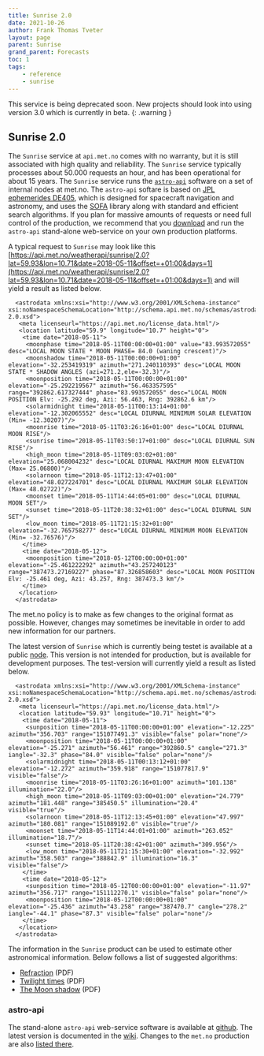 ```yaml
---
title: Sunrise 2.0
date: 2021-10-26
author: Frank Thomas Tveter
layout: page
parent: Sunrise
grand_parent: Forecasts
toc: 1
tags:
    - reference
    - sunrise
---
```


This service is being deprecated soon. New projects should look into using version 3.0 which is currently in beta.
{: .warning }

## Sunrise 2.0

The `Sunrise` service at `api.met.no` comes with no warranty, but it is still associated with high quality and reliability.
The `Sunrise` service typically processes about 50.000 requests an hour,
and has been operational for about 15 years.
The `Sunrise` service runs the [`astro-api`](#astro-api) software on a set of internal nodes at met.no.
The `astro-api` softare is based on [JPL ephemerides DE405](https://ssd.jpl.nasa.gov/planets/eph_export.html), which is designed for
spacecraft navigation and astronomy, and uses the [SOFA](http://www.iausofa.org/) library along with standard and efficient search algorithms.
If you plan for massive amounts of requests or need full control of the production,
we recommend that you [download](https://github.com/FrankThomasTveter/astro-api) and run the `astro-api` stand-alone web-service on your own production platforms.

A typical request to `Sunrise` may look like this
[https://api.met.no/weatherapi/sunrise/2.0?lat=59.93&lon=10.71&date=2018-05-11&offset=+01:00&days=1](https://api.met.no/weatherapi/sunrise/2.0?lat=59.93&lon=10.71&date=2018-05-11&offset=+01:00&days=1)
and will yield a result as listed below.

      <astrodata xmlns:xsi="http://www.w3.org/2001/XMLSchema-instance" xsi:noNamespaceSchemaLocation="http://schema.api.met.no/schemas/astrodata-2.0.xsd">
       <meta licenseurl="https://api.met.no/license_data.html"/>
       <location latitude="59.9" longitude="10.7" height="0">
        <time date="2018-05-11">
         <moonphase time="2018-05-11T00:00:00+01:00" value="83.993572055" desc="LOCAL MOON STATE * MOON PHASE= 84.0 (waning crescent)"/>
         <moonshadow time="2018-05-11T00:00:00+01:00" elevation="-32.253419319" azimuth="271.240110393" desc="LOCAL MOON STATE * SHADOW ANGLES (azi=271.2,ele=-32.3)"/>
         <moonposition time="2018-05-11T00:00:00+01:00" elevation="-25.292219567" azimuth="56.463357595" range="392862.617327444" phase="83.993572055" desc="LOCAL MOON POSITION Elv: -25.292 deg, Azi: 56.463, Rng: 392862.6 km"/>
         <solarmidnight time="2018-05-11T00:13:14+01:00" elevation="-12.302065552" desc="LOCAL DIURNAL MINIMUM SOLAR ELEVATION (Min= -12.30207)"/>
         <moonrise time="2018-05-11T03:26:16+01:00" desc="LOCAL DIURNAL MOON RISE"/>
         <sunrise time="2018-05-11T03:50:17+01:00" desc="LOCAL DIURNAL SUN RISE"/>
         <high_moon time="2018-05-11T09:03:02+01:00" elevation="25.068004232" desc="LOCAL DIURNAL MAXIMUM MOON ELEVATION (Max= 25.06800)"/>
         <solarnoon time="2018-05-11T12:13:47+01:00" elevation="48.027224701" desc="LOCAL DIURNAL MAXIMUM SOLAR ELEVATION (Max= 48.02722)"/>
         <moonset time="2018-05-11T14:44:05+01:00" desc="LOCAL DIURNAL MOON SET"/>
         <sunset time="2018-05-11T20:38:32+01:00" desc="LOCAL DIURNAL SUN SET"/>
         <low_moon time="2018-05-11T21:15:32+01:00" elevation="-32.765758277" desc="LOCAL DIURNAL MINIMUM MOON ELEVATION (Min= -32.76576)"/>
        </time>
        <time date="2018-05-12">
         <moonposition time="2018-05-12T00:00:00+01:00" elevation="-25.461222292" azimuth="43.257240123" range="387473.27169227" phase="87.326858603" desc="LOCAL MOON POSITION Elv: -25.461 deg, Azi: 43.257, Rng: 387473.3 km"/>
        </time>
       </location>
      </astrodata>

The met.no policy is to make as few changes to the original format as possible.
However, changes may sometimes be inevitable in order to add new information for our partners.

The latest version of `Sunrise` which is currently being testet is available at a public [node](http://157.249.72.176/astro/cgi-bin/small.pl?lat=59.93&lon=10.71&date=2018-05-11&offset=+01:00&days=1).
This version is not intended for production, but is available for development purposes.
The test-version will currently yield a result as listed below.

      <astrodata xmlns:xsi="http://www.w3.org/2001/XMLSchema-instance" xsi:noNamespaceSchemaLocation="http://schema.api.met.no/schemas/astrodata-2.0.xsd">
       <meta licenseurl="https://api.met.no/license_data.html"/>
       <location latitude="59.93" longitude="10.71" height="0">
        <time date="2018-05-11">
         <sunposition time="2018-05-11T00:00:00+01:00" elevation="-12.225" azimuth="356.703" range="151077491.3" visible="false" polar="none"/>
         <moonposition time="2018-05-11T00:00:00+01:00" elevation="-25.271" azimuth="56.461" range="392860.5" cangle="271.3" iangle="-32.3" phase="84.0" visible="false" polar="none"/>
         <solarmidnight time="2018-05-11T00:13:12+01:00" elevation="-12.272" azimuth="359.918" range="151077817.9" visible="false"/>
         <moonrise time="2018-05-11T03:26:16+01:00" azimuth="101.138" illumination="22.0"/>
         <high_moon time="2018-05-11T09:03:00+01:00" elevation="24.779" azimuth="181.448" range="385450.5" illumination="20.4" visible="true"/>
         <solarnoon time="2018-05-11T12:13:45+01:00" elevation="47.997" azimuth="180.081" range="151089192.0" visible="true"/>
         <moonset time="2018-05-11T14:44:01+01:00" azimuth="263.052" illumination="18.7"/>
         <sunset time="2018-05-11T20:38:42+01:00" azimuth="309.956"/>
         <low_moon time="2018-05-11T21:15:30+01:00" elevation="-32.992" azimuth="358.503" range="388842.9" illumination="16.3" visible="false"/>
        </time>
        <time date="2018-05-12">
         <sunposition time="2018-05-12T00:00:00+01:00" elevation="-11.97" azimuth="356.717" range="151112270.1" visible="false" polar="none"/>
         <moonposition time="2018-05-12T00:00:00+01:00" elevation="-25.436" azimuth="43.258" range="387470.7" cangle="278.2" iangle="-44.1" phase="87.3" visible="false" polar="none"/>
        </time>
       </location>
      </astrodata>

The information in the `Sunrise` product can be used to estimate other astronomical information.
Below follows a list of suggested algorithms:

 *   [Refraction](../assets/UpperLimbElevation.pdf) (PDF)
 *   [Twilight times](../assets/PoleSunZenith.pdf) (PDF)
 *   [The Moon shadow](../assets/MoonShadow.pdf) (PDF)

### astro-api

The stand-alone `astro-api` web-service software is available at [github](https://github.com/FrankThomasTveter/astro-api).
The latest version is documented in the [wiki](https://github.com/FrankThomasTveter/astro-api/wiki).
Changes to the `met.no` production are also [listed there](https://github.com/FrankThomasTveter/astro-api/wiki/notifications).
